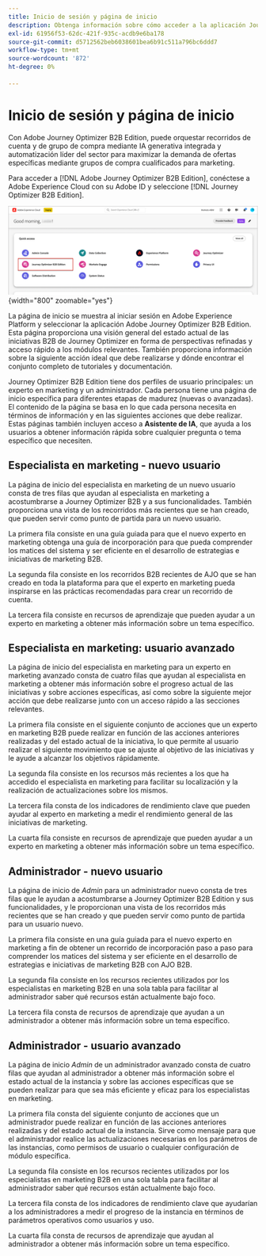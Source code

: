 ```yaml
---
title: Inicio de sesión y página de inicio
description: Obtenga información sobre cómo acceder a la aplicación Journey Optimizer B2B Edition y utilizar la información de la página principal.
exl-id: 61956f53-62dc-421f-935c-acdb9e6ba178
source-git-commit: d5712562beb6038601bea6b91c511a796bc6ddd7
workflow-type: tm+mt
source-wordcount: '872'
ht-degree: 0%

---
```


# Inicio de sesión y página de inicio

Con Adobe Journey Optimizer B2B Edition, puede orquestar recorridos de cuenta y de grupo de compra mediante IA generativa integrada y automatización líder del sector para maximizar la demanda de ofertas específicas mediante grupos de compra cualificados para marketing.

<!-- Requirements?
-->
Para acceder a [!DNL Adobe Journey Optimizer B2B Edition], conéctese a Adobe Experience Cloud con su Adobe ID y seleccione [!DNL Journey Optimizer B2B Edition].

![Comprando página de exploración de grupo](./assets/experience-cloud-apps.png){width="800" zoomable="yes"}

La página de inicio se muestra al iniciar sesión en Adobe Experience Platform y seleccionar la aplicación Adobe Journey Optimizer B2B Edition. Esta página proporciona una visión general del estado actual de las iniciativas B2B de Journey Optimizer en forma de perspectivas refinadas y acceso rápido a los módulos relevantes. También proporciona información sobre la siguiente acción ideal que debe realizarse y dónde encontrar el conjunto completo de tutoriales y documentación.

Journey Optimizer B2B Edition tiene dos perfiles de usuario principales: un experto en marketing y un administrador. Cada persona tiene una página de inicio específica para diferentes etapas de madurez (nuevas o avanzadas). El contenido de la página se basa en lo que cada persona necesita en términos de información y en las siguientes acciones que debe realizar. Estas páginas también incluyen acceso a **Asistente de IA**, que ayuda a los usuarios a obtener información rápida sobre cualquier pregunta o tema específico que necesiten<!-- and to obtain specific recommendations for their challenges or objectives-->.

## Especialista en marketing - nuevo usuario

La página de inicio del especialista en marketing de un nuevo usuario consta de tres filas que ayudan al especialista en marketing a acostumbrarse a Journey Optimizer B2B y a sus funcionalidades. También proporciona una vista de los recorridos más recientes que se han creado, que pueden servir como punto de partida para un nuevo usuario.

La primera fila consiste en una guía guiada para que el nuevo experto en marketing obtenga una guía de incorporación para que pueda comprender los matices del sistema y ser eficiente en el desarrollo de estrategias e iniciativas de marketing B2B.

La segunda fila consiste en los recorridos B2B recientes de AJO que se han creado en toda la plataforma para que el experto en marketing pueda inspirarse en las prácticas recomendadas para crear un recorrido de cuenta.

La tercera fila consiste en recursos de aprendizaje que pueden ayudar a un experto en marketing a obtener más información sobre un tema específico.

## Especialista en marketing: usuario avanzado

La página de inicio del especialista en marketing para un experto en marketing avanzado consta de cuatro filas que ayudan al especialista en marketing a obtener más información sobre el progreso actual de las iniciativas y sobre acciones específicas, así como sobre la siguiente mejor acción que debe realizarse junto con un acceso rápido a las secciones relevantes.

La primera fila consiste en el siguiente conjunto de acciones que un experto en marketing B2B puede realizar en función de las acciones anteriores realizadas y del estado actual de la iniciativa, lo que permite al usuario realizar el siguiente movimiento que se ajuste al objetivo de las iniciativas y le ayude a alcanzar los objetivos rápidamente.

La segunda fila consiste en los recursos más recientes a los que ha accedido el especialista en marketing para facilitar su localización y la realización de actualizaciones sobre los mismos.

La tercera fila consta de los indicadores de rendimiento clave que pueden ayudar al experto en marketing a medir el rendimiento general de las iniciativas de marketing.

La cuarta fila consiste en recursos de aprendizaje que pueden ayudar a un experto en marketing a obtener más información sobre un tema específico.

## Administrador - nuevo usuario

La página de inicio de _Admin_ para un administrador nuevo consta de tres filas que le ayudan a acostumbrarse a Journey Optimizer B2B Edition y sus funcionalidades, y le proporcionan una vista de los recorridos más recientes que se han creado y que pueden servir como punto de partida para un usuario nuevo.

La primera fila consiste en una guía guiada para el nuevo experto en marketing a fin de obtener un recorrido de incorporación paso a paso para comprender los matices del sistema y ser eficiente en el desarrollo de estrategias e iniciativas de marketing B2B con AJO B2B.

La segunda fila consiste en los recursos recientes utilizados por los especialistas en marketing B2B en una sola tabla para facilitar al administrador saber qué recursos están actualmente bajo foco.

La tercera fila consta de recursos de aprendizaje que ayudan a un administrador a obtener más información sobre un tema específico.

## Administrador - usuario avanzado

La página de inicio _Admin_ de un administrador avanzado consta de cuatro filas que ayudan al administrador a obtener más información sobre el estado actual de la instancia y sobre las acciones específicas que se pueden realizar para que sea más eficiente y eficaz para los especialistas en marketing.

La primera fila consta del siguiente conjunto de acciones que un administrador puede realizar en función de las acciones anteriores realizadas y del estado actual de la instancia. Sirve como mensaje para que el administrador realice las actualizaciones necesarias en los parámetros de las instancias, como permisos de usuario o cualquier configuración de módulo específica.

La segunda fila consiste en los recursos recientes utilizados por los especialistas en marketing B2B en una sola tabla para facilitar al administrador saber qué recursos están actualmente bajo foco.

La tercera fila consta de los indicadores de rendimiento clave que ayudarían a los administradores a medir el progreso de la instancia en términos de parámetros operativos como usuarios y uso.

La cuarta fila consta de recursos de aprendizaje que ayudan al administrador a obtener más información sobre un tema específico.

